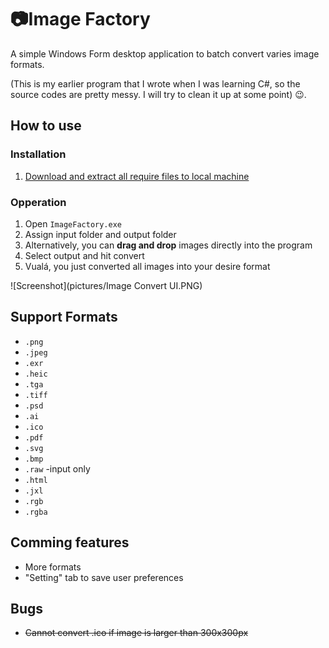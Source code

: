 ﻿# :camera:Image Factory
A simple Windows Form desktop application to batch convert varies image formats.

(This is my earlier program that I wrote when I was learning C#, 
so the source codes are pretty messy. 
I will try to clean it up at some point) :wink:.
## How to use
### Installation
1. [Download and extract all require files to local machine](https://github.com/sean1832/ImageFactory/tree/master/ImageConverter/_Deploy)
### Opperation 
1. Open `ImageFactory.exe`
1. Assign input folder and output folder
1. Alternatively, you can **drag and drop** images directly into the program
1. Select output and hit convert
1. Vualá, you just converted all images into your desire format

![Screenshot](pictures/Image Convert UI.PNG)

## Support Formats
- `.png`
- `.jpeg`
- `.exr`
- `.heic`
- `.tga`
- `.tiff`
- `.psd`
- `.ai`
- `.ico`
- `.pdf`
- `.svg`
- `.bmp`
- `.raw` -input only
- `.html`
- `.jxl`
- `.rgb`
- `.rgba`
## Comming features
- More formats
- "Setting" tab to save user preferences
## Bugs
- <s>Cannot convert .ico if image is larger than 300x300px<s>
